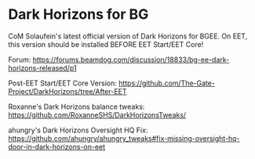 # Dark Horizons for BG
CoM Solaufein's latest official version of Dark Horizons for BGEE.  On EET, this version should be installed BEFORE EET Start/EET Core!

Forum: https://forums.beamdog.com/discussion/18833/bg-ee-dark-horizons-released/p1

Post-EET Start/EET Core Version: https://github.com/The-Gate-Project/DarkHorizons/tree/After-EET

Roxanne's Dark Horizons balance tweaks: https://github.com/RoxanneSHS/DarkHorizonsTweaks/

ahungry's Dark Horizons Oversight HQ Fix: https://github.com/ahungry/ahungry_tweaks#fix-missing-oversight-hq-door-in-dark-horizons-on-eet
